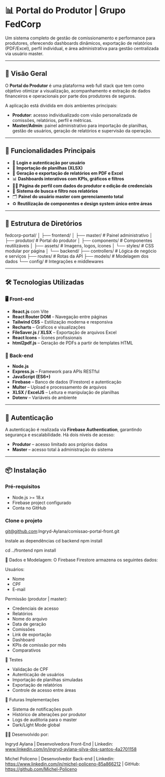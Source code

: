 # 📊 Portal do Produtor | Grupo FedCorp

Um sistema completo de gestão de comissionamento e performance para produtores, oferecendo dashboards dinâmicos, exportação de relatórios (PDF/Excel), perfil individual, e área administrativa para gestão centralizada via usuário master.

---

## 🧩 Visão Geral

O **Portal do Produtor** é uma plataforma web full stack que tem como objetivo otimizar a visualização, acompanhamento e extração de dados financeiros e operacionais por parte dos produtores de seguros. 

A aplicação está dividida em dois ambientes principais:

- **Produtor**: acesso individualizado com visão personalizada de comissões, relatórios, perfil e métricas.
- **Master/Admin**: painel administrativo para importação de planilhas, gestão de usuários, geração de relatórios e supervisão da operação.

---

## 🎯 Funcionalidades Principais

- 🔐 **Login e autenticação por usuário**
- 📁 **Importação de planilhas (XLSX)**
- 🧾 **Geração e exportação de relatórios em PDF e Excel**
- 📊 **Dashboards interativos com KPIs, gráficos e filtros**
- 🧑‍💼 **Página de perfil com dados do produtor e edição de credenciais**
- 🔎 **Sistema de busca e filtro nos relatórios**
- 🗂️ **Painel do usuário master com gerenciamento total**
- ♻️ **Reutilização de componentes e design system único entre áreas**

---

## 🧱 Estrutura de Diretórios


fedcorp-portal/
│
├── frontend/
│ ├── master/ # Painel administrativo
│ ├── produtor/ # Portal do produtor
│ ├── components/ # Componentes reutilizáveis
│ ├── assets/ # Imagens, logos, ícones
│ └── styles/ # CSS modular por página
│
└── backend/
├── controllers/ # Lógica de negócio e serviços
├── routes/ # Rotas da API
├── models/ # Modelagem dos dados
└── config/ # Integrações e middlewares


---

## 🛠️ Tecnologias Utilizadas

### 🖥️ Front-end

- **React.js** com Vite
- **React Router DOM** – Navegação entre páginas
- **Tailwind CSS** – Estilização moderna e responsiva
- **Recharts** – Gráficos e visualizações
- **FileSaver.js / XLSX** – Exportação de arquivos Excel
- **React Icons** – Ícones profissionais
- **html2pdf.js** – Geração de PDFs a partir de templates HTML

### 🔧 Back-end

- **Node.js**
- **Express.js** – Framework para APIs RESTful
- **JavaScript (ES6+)**
- **Firebase** – Banco de dados (Firestore) e autenticação
- **Multer** – Upload e processamento de arquivos
- **XLSX / ExcelJS** – Leitura e manipulação de planilhas
- **Dotenv** – Variáveis de ambiente

---

## 🔐 Autenticação

A autenticação é realizada via **Firebase Authentication**, garantindo segurança e escalabilidade. Há dois níveis de acesso:

- **Produtor** – acesso limitado aos próprios dados
- **Master** – acesso total à administração do sistema

---

## 📦 Instalação

### Pré-requisitos

- Node.js >= 18.x
- Firebase project configurado
- Conta no GitHub

### Clone o projeto
git@github.com:Ingryd-Aylana/comissao-portal-front.git

Instale as dependências
cd backend
npm install

cd ../frontend
npm install

📂 Dados e Modelagem: O Firebase Firestore armazena os seguintes dados:

Usuários:
- Nome
- CPF
- E-mail

Permissão (produtor | master):
- Credenciais de acesso
- Relatórios
- Nome do arquivo
- Data de geração
- Comissões
- Link de exportação
- Dashboard
- KPIs de comissão por mês
- Comparativos

🧪 Testes
- Validação de CPF
- Autenticação de usuários
- Importação de planilhas simuladas
- Exportação de relatórios
- Controle de acesso entre áreas

🚀 Futuras Implementações
- Sistema de notificações push
- Histórico de alterações por produtor
- Logs de auditoria para o master
- Dark/Light Mode global

🧑‍💻 Desenvolvido por:

Ingryd Aylana | 
Desenvolvedora Front-End | 
Linkedin: www.linkedin.com/in/ingryd-aylana-silva-dos-santos-4a2701158

Michel Policeno | 
Desenvolvedor Back-end |
Linkedin: https://www.linkedin.com/in/michel-policeno-85a866212 | 
GitHub: https://github.com/Michel-Policeno
